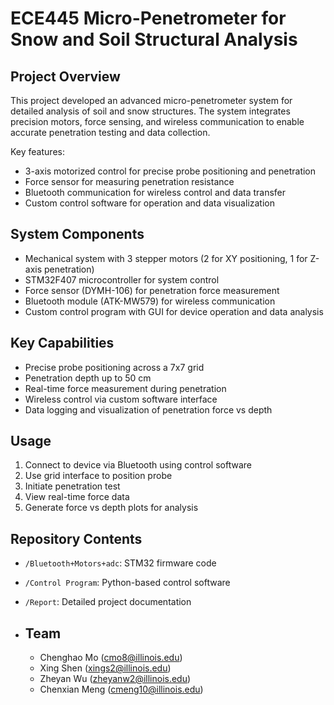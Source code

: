 

# ECE445 Micro-Penetrometer for Snow and Soil Structural Analysis

## Project Overview

This project developed an advanced micro-penetrometer system for detailed analysis of soil and snow structures. The system integrates precision motors, force sensing, and wireless communication to enable accurate penetration testing and data collection.

Key features:
- 3-axis motorized control for precise probe positioning and penetration 
- Force sensor for measuring penetration resistance
- Bluetooth communication for wireless control and data transfer
- Custom control software for operation and data visualization

## System Components

- Mechanical system with 3 stepper motors (2 for XY positioning, 1 for Z-axis penetration)
- STM32F407 microcontroller for system control
- Force sensor (DYMH-106) for penetration force measurement
- Bluetooth module (ATK-MW579) for wireless communication
- Custom control program with GUI for device operation and data analysis

## Key Capabilities 

- Precise probe positioning across a 7x7 grid
- Penetration depth up to 50 cm 
- Real-time force measurement during penetration
- Wireless control via custom software interface
- Data logging and visualization of penetration force vs depth

## Usage

1. Connect to device via Bluetooth using control software
2. Use grid interface to position probe 
3. Initiate penetration test
4. View real-time force data
5. Generate force vs depth plots for analysis

## Repository Contents

- `/Bluetooth+Motors+adc`: STM32 firmware code
- `/Control Program`: Python-based control software  
- `/Report`: Detailed project documentation

- ## Team

  - Chenghao Mo ([cmo8@illinois.edu](mailto:cmo8@illinois.edu))
  - Xing Shen ([xings2@illinois.edu](mailto:xings2@illinois.edu))
  - Zheyan Wu ([zheyanw2@illinois.edu](mailto:zheyanw2@illinois.edu))
  - Chenxian Meng ([cmeng10@illinois.edu](mailto:cmeng10@illinois.edu))
